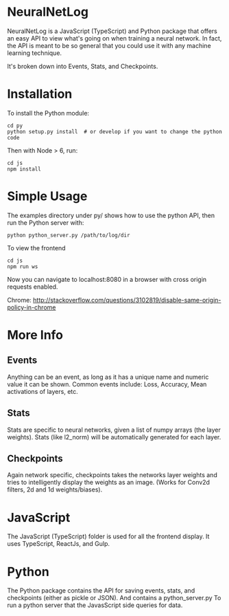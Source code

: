 NeuralNetLog
===============
NeuralNetLog is a JavaScript (TypeScript) and Python package that offers an easy API to view what's going on when training a neural network. In fact, the API is meant to be so general that you could use it with any machine learning technique. 

It's broken down into Events, Stats, and Checkpoints.

Installation
============
To install the Python module:
```
cd py
python setup.py install  # or develop if you want to change the python code
```

Then with Node > 6, run:
```
cd js
npm install
```

Simple Usage
============
The examples directory under py/ shows how to use the python API, then run the Python server with:
```
python python_server.py /path/to/log/dir
```

To view the frontend
```
cd js
npm run ws
```

Now you can navigate to localhost:8080 in a browser with cross origin requests enabled.

Chrome: http://stackoverflow.com/questions/3102819/disable-same-origin-policy-in-chrome

More Info
=========
Events
------
Anything can be an event, as long as it has a unique name and numeric value it can be shown. Common events include: Loss, Accuracy, Mean activations of layers, etc.

Stats
-----
Stats are specific to neural networks, given a list of numpy arrays (the layer weights). Stats (like l2_norm) will be automatically generated for each layer. 

Checkpoints
-----------
Again network specific, checkpoints takes the networks layer weights and tries to intelligently display the weights as an image. (Works for Conv2d filters, 2d and 1d weights/biases).

JavaScript
==========
The JavaScript (TypeScript) folder is used for all the frontend display. It uses TypeScript, ReactJs, and Gulp.

Python
======
The Python package contains the API for saving events, stats, and checkpoints (either as pickle or JSON). And contains a python_server.py To run a python server that the JavasScript side queries for data.
